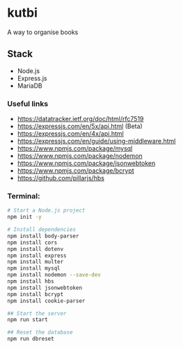 # kutbi

A way to organise books

## Stack

- Node.js
- Express.js
- MariaDB

### Useful links

- https://datatracker.ietf.org/doc/html/rfc7519
- https://expressjs.com/en/5x/api.html (Beta)
- https://expressjs.com/en/4x/api.html
- https://expressjs.com/en/guide/using-middleware.html
- https://www.npmjs.com/package/mysql
- https://www.npmjs.com/package/nodemon
- https://www.npmjs.com/package/jsonwebtoken
- https://www.npmjs.com/package/bcrypt
- https://github.com/pillarjs/hbs

### Terminal:

```bash
# Start a Node.js project
npm init -y

# Install dependencies
npm install body-parser
npm install cors
npm install dotenv
npm install express
npm install multer
npm install mysql
npm install nodemon --save-dev
npm install hbs
npm install jsonwebtoken
npm install bcrypt
npm install cookie-parser

## Start the server
npm run start

## Reset the database
npm run dbreset
```